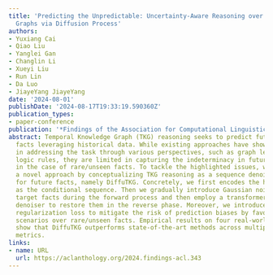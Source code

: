 ```yaml
---
title: 'Predicting the Unpredictable: Uncertainty-Aware Reasoning over Temporal Knowledge
  Graphs via Diffusion Process'
authors:
- Yuxiang Cai
- Qiao Liu
- Yanglei Gan
- Changlin Li
- Xueyi Liu
- Run Lin
- Da Luo
- JiayeYang JiayeYang
date: '2024-08-01'
publishDate: '2024-08-17T19:33:19.590360Z'
publication_types:
- paper-conference
publication: '*Findings of the Association for Computational Linguistics ACL 2024*'
abstract: Temporal Knowledge Graph (TKG) reasoning seeks to predict future incomplete
  facts leveraging historical data. While existing approaches have shown effectiveness
  in addressing the task through various perspectives, such as graph learning and
  logic rules, they are limited in capturing the indeterminacy in future events, particularly
  in the case of rare/unseen facts. To tackle the highlighted issues, we introduce
  a novel approach by conceptualizing TKG reasoning as a sequence denoising process
  for future facts, namely DiffuTKG. Concretely, we first encodes the historical events
  as the conditional sequence. Then we gradually introduce Gaussian noise to corrupt
  target facts during the forward process and then employ a transformer-based conditional
  denoiser to restore them in the reverse phase. Moreover, we introduce an uncertainty
  regularization loss to mitigate the risk of prediction biases by favoring frequent
  scenarios over rare/unseen facts. Empirical results on four real-world datasets
  show that DiffuTKG outperforms state-of-the-art methods across multiple evaluation
  metrics.
links:
- name: URL
  url: https://aclanthology.org/2024.findings-acl.343
---
```

